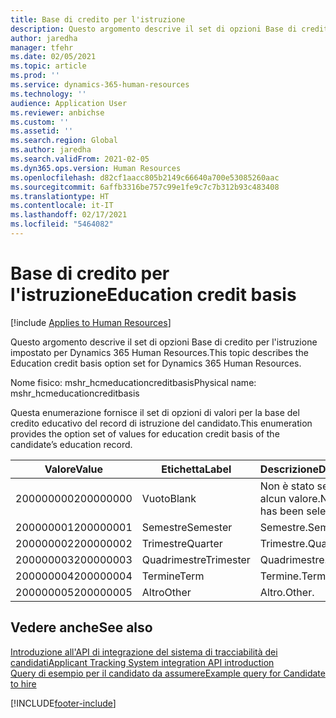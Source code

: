 ```yaml
---
title: Base di credito per l'istruzione
description: Questo argomento descrive il set di opzioni Base di credito per l'istruzione impostato per Dynamics 365 Human Resources.
author: jaredha
manager: tfehr
ms.date: 02/05/2021
ms.topic: article
ms.prod: ''
ms.service: dynamics-365-human-resources
ms.technology: ''
audience: Application User
ms.reviewer: anbichse
ms.custom: ''
ms.assetid: ''
ms.search.region: Global
ms.author: jaredha
ms.search.validFrom: 2021-02-05
ms.dyn365.ops.version: Human Resources
ms.openlocfilehash: d82cf1aacc805b2149c66640a700e53085260aac
ms.sourcegitcommit: 6affb3316be757c99e1fe9c7c7b312b93c483408
ms.translationtype: HT
ms.contentlocale: it-IT
ms.lasthandoff: 02/17/2021
ms.locfileid: "5464082"
---
```

# <a name="education-credit-basis"></a><span data-ttu-id="7d8a4-103">Base di credito per l'istruzione</span><span class="sxs-lookup"><span data-stu-id="7d8a4-103">Education credit basis</span></span>

[!include [Applies to Human Resources](../includes/applies-to-hr.md)]

<span data-ttu-id="7d8a4-104">Questo argomento descrive il set di opzioni Base di credito per l'istruzione impostato per Dynamics 365 Human Resources.</span><span class="sxs-lookup"><span data-stu-id="7d8a4-104">This topic describes the Education credit basis option set for Dynamics 365 Human Resources.</span></span>

<span data-ttu-id="7d8a4-105">Nome fisico: mshr_hcmeducationcreditbasis</span><span class="sxs-lookup"><span data-stu-id="7d8a4-105">Physical name: mshr_hcmeducationcreditbasis</span></span>

<span data-ttu-id="7d8a4-106">Questa enumerazione fornisce il set di opzioni di valori per la base del credito educativo del record di istruzione del candidato.</span><span class="sxs-lookup"><span data-stu-id="7d8a4-106">This enumeration provides the option set of values for education credit basis of the candidate’s education record.</span></span>

| <span data-ttu-id="7d8a4-107">Valore</span><span class="sxs-lookup"><span data-stu-id="7d8a4-107">Value</span></span> | <span data-ttu-id="7d8a4-108">Etichetta</span><span class="sxs-lookup"><span data-stu-id="7d8a4-108">Label</span></span> | <span data-ttu-id="7d8a4-109">Descrizione</span><span class="sxs-lookup"><span data-stu-id="7d8a4-109">Description</span></span> |
| --- | --- | --- |
| <span data-ttu-id="7d8a4-110">200000000</span><span class="sxs-lookup"><span data-stu-id="7d8a4-110">200000000</span></span> | <span data-ttu-id="7d8a4-111">Vuoto</span><span class="sxs-lookup"><span data-stu-id="7d8a4-111">Blank</span></span> | <span data-ttu-id="7d8a4-112">Non è stato selezionato alcun valore.</span><span class="sxs-lookup"><span data-stu-id="7d8a4-112">No value has been selected.</span></span> |
| <span data-ttu-id="7d8a4-113">200000001</span><span class="sxs-lookup"><span data-stu-id="7d8a4-113">200000001</span></span> | <span data-ttu-id="7d8a4-114">Semestre</span><span class="sxs-lookup"><span data-stu-id="7d8a4-114">Semester</span></span> | <span data-ttu-id="7d8a4-115">Semestre.</span><span class="sxs-lookup"><span data-stu-id="7d8a4-115">Semester.</span></span> |
| <span data-ttu-id="7d8a4-116">200000002</span><span class="sxs-lookup"><span data-stu-id="7d8a4-116">200000002</span></span> | <span data-ttu-id="7d8a4-117">Trimestre</span><span class="sxs-lookup"><span data-stu-id="7d8a4-117">Quarter</span></span> | <span data-ttu-id="7d8a4-118">Trimestre.</span><span class="sxs-lookup"><span data-stu-id="7d8a4-118">Quarter.</span></span> |
| <span data-ttu-id="7d8a4-119">200000003</span><span class="sxs-lookup"><span data-stu-id="7d8a4-119">200000003</span></span> | <span data-ttu-id="7d8a4-120">Quadrimestre</span><span class="sxs-lookup"><span data-stu-id="7d8a4-120">Trimester</span></span> | <span data-ttu-id="7d8a4-121">Quadrimestre.</span><span class="sxs-lookup"><span data-stu-id="7d8a4-121">Trimester.</span></span> |
| <span data-ttu-id="7d8a4-122">200000004</span><span class="sxs-lookup"><span data-stu-id="7d8a4-122">200000004</span></span> | <span data-ttu-id="7d8a4-123">Termine</span><span class="sxs-lookup"><span data-stu-id="7d8a4-123">Term</span></span> | <span data-ttu-id="7d8a4-124">Termine.</span><span class="sxs-lookup"><span data-stu-id="7d8a4-124">Term.</span></span> |
| <span data-ttu-id="7d8a4-125">200000005</span><span class="sxs-lookup"><span data-stu-id="7d8a4-125">200000005</span></span> | <span data-ttu-id="7d8a4-126">Altro</span><span class="sxs-lookup"><span data-stu-id="7d8a4-126">Other</span></span> | <span data-ttu-id="7d8a4-127">Altro.</span><span class="sxs-lookup"><span data-stu-id="7d8a4-127">Other.</span></span> |

## <a name="see-also"></a><span data-ttu-id="7d8a4-128">Vedere anche</span><span class="sxs-lookup"><span data-stu-id="7d8a4-128">See also</span></span>

[<span data-ttu-id="7d8a4-129">Introduzione all'API di integrazione del sistema di tracciabilità dei candidati</span><span class="sxs-lookup"><span data-stu-id="7d8a4-129">Applicant Tracking System integration API introduction</span></span>](hr-admin-integration-ats-api-introduction.md)<br>
[<span data-ttu-id="7d8a4-130">Query di esempio per il candidato da assumere</span><span class="sxs-lookup"><span data-stu-id="7d8a4-130">Example query for Candidate to hire</span></span>](hr-admin-integration-ats-api-candidate-to-hire-example-query.md)



[!INCLUDE[footer-include](../includes/footer-banner.md)]